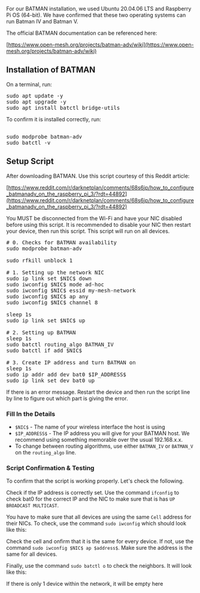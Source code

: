 For our BATMAN installation, we used Ubuntu 20.04.06 LTS and Raspberry Pi OS (64-bit). We have confirmed that these two operating systems can run Batman IV and Batman V. 

The official BATMAN documentation can be referenced here:

[https://www.open-mesh.org/projects/batman-adv/wiki](https://www.open-mesh.org/projects/batman-adv/wiki)

## Installation of BATMAN
On a terminal, run:
<pre>
sudo apt update -y
sudo apt upgrade -y
sudo apt install batctl bridge-utils 
</pre>
To confirm it is installed correctly, run:
<pre> 
sudo modprobe batman-adv 
sudo batctl -v 
</pre>
## Setup Script
After downloading BATMAN. Use this script courtesy of this Reddit article:

[https://www.reddit.com/r/darknetplan/comments/68s6jp/how_to_configure_batmanadv_on_the_raspberry_pi_3/?rdt=44892](https://www.reddit.com/r/darknetplan/comments/68s6jp/how_to_configure_batmanadv_on_the_raspberry_pi_3/?rdt=44892)

You MUST be disconnected from the Wi-Fi and have your NIC disabled before using this script. It is recommended to disable your NIC then restart your device, then run this script. This script will run on all devices.

<pre>
# 0. Checks for BATMAN availability
sudo modprobe batman-adv

sudo rfkill unblock 1

# 1. Setting up the network NIC
sudo ip link set $NIC$ down
sudo iwconfig $NIC$ mode ad-hoc
sudo iwconfig $NIC$ essid my-mesh-network
sudo iwconfig $NIC$ ap any
sudo iwconfig $NIC$ channel 8

sleep 1s
sudo ip link set $NIC$ up

# 2. Setting up BATMAN
sleep 1s
sudo batctl routing_algo BATMAN_IV
sudo batctl if add $NIC$

# 3. Create IP address and turn BATMAN on
sleep 1s
sudo ip addr add dev bat0 $IP_ADDRESS$
sudo ip link set dev bat0 up
</pre>
If there is an error message. Restart the device and then run the script line by line to figure out which part is giving the error.
### Fill In the Details
- `$NIC$` -  The name of your wireless interface the host is using
- `$IP_ADDRESS$` - The IP address you will give for your BATMAN host. We recommend using something memorable over the usual 192.168.x.x.
- To change between routing algorithms, use either `BATMAN_IV` or `BATMAN_V` on the `routing_algo` line. 
### Script Confirmation & Testing
To confirm that the script is working properly. Let's check the following.

Check if the IP address is correctly set. Use the command `ifconfig` to check bat0 for the correct IP and the NIC to make sure that is has `UP BROADCAST MULTICAST`. 

You have to make sure that all devices are using the same `Cell` address for their NICs. To check, use the command `sudo iwconfig` which should look like this:

Check the cell and onfirm that it is the same for every device. If not, use the command `sudo iwconfig $NIC$ ap $address$`. Make sure the address is the same for all devices. 

Finally, use the command `sudo batctl o` to check the neighbors. It will look like this:

If there is only 1 device within the network, it will be empty here